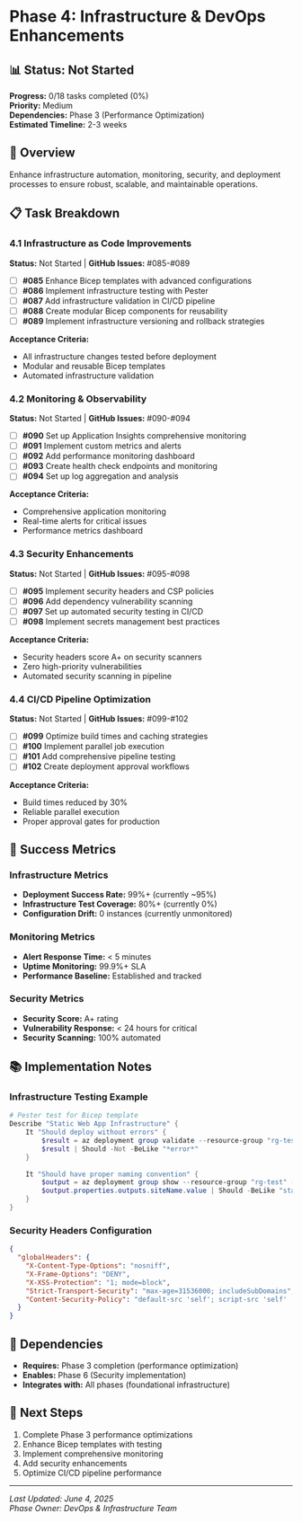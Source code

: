 # Phase 4: Infrastructure & DevOps Enhancements

## 📊 Status: Not Started
**Progress:** 0/18 tasks completed (0%)  
**Priority:** Medium  
**Dependencies:** Phase 3 (Performance Optimization)  
**Estimated Timeline:** 2-3 weeks

## 🎯 Overview
Enhance infrastructure automation, monitoring, security, and deployment processes to ensure robust, scalable, and maintainable operations.

## 📋 Task Breakdown

### 4.1 Infrastructure as Code Improvements
**Status:** Not Started | **GitHub Issues:** #085-#089

- [ ] **#085** Enhance Bicep templates with advanced configurations
- [ ] **#086** Implement infrastructure testing with Pester
- [ ] **#087** Add infrastructure validation in CI/CD pipeline
- [ ] **#088** Create modular Bicep components for reusability
- [ ] **#089** Implement infrastructure versioning and rollback strategies

**Acceptance Criteria:**
- All infrastructure changes tested before deployment
- Modular and reusable Bicep templates
- Automated infrastructure validation

### 4.2 Monitoring & Observability
**Status:** Not Started | **GitHub Issues:** #090-#094

- [ ] **#090** Set up Application Insights comprehensive monitoring
- [ ] **#091** Implement custom metrics and alerts
- [ ] **#092** Add performance monitoring dashboard
- [ ] **#093** Create health check endpoints and monitoring
- [ ] **#094** Set up log aggregation and analysis

**Acceptance Criteria:**
- Comprehensive application monitoring
- Real-time alerts for critical issues
- Performance metrics dashboard

### 4.3 Security Enhancements
**Status:** Not Started | **GitHub Issues:** #095-#098

- [ ] **#095** Implement security headers and CSP policies
- [ ] **#096** Add dependency vulnerability scanning
- [ ] **#097** Set up automated security testing in CI/CD
- [ ] **#098** Implement secrets management best practices

**Acceptance Criteria:**
- Security headers score A+ on security scanners
- Zero high-priority vulnerabilities
- Automated security scanning in pipeline

### 4.4 CI/CD Pipeline Optimization
**Status:** Not Started | **GitHub Issues:** #099-#102

- [ ] **#099** Optimize build times and caching strategies
- [ ] **#100** Implement parallel job execution
- [ ] **#101** Add comprehensive pipeline testing
- [ ] **#102** Create deployment approval workflows

**Acceptance Criteria:**
- Build times reduced by 30%
- Reliable parallel execution
- Proper approval gates for production

## 🎯 Success Metrics

### Infrastructure Metrics
- **Deployment Success Rate:** 99%+ (currently ~95%)
- **Infrastructure Test Coverage:** 80%+ (currently 0%)
- **Configuration Drift:** 0 instances (currently unmonitored)

### Monitoring Metrics
- **Alert Response Time:** < 5 minutes
- **Uptime Monitoring:** 99.9%+ SLA
- **Performance Baseline:** Established and tracked

### Security Metrics
- **Security Score:** A+ rating
- **Vulnerability Response:** < 24 hours for critical
- **Security Scanning:** 100% automated

## 📚 Implementation Notes

### Infrastructure Testing Example
```powershell
# Pester test for Bicep template
Describe "Static Web App Infrastructure" {
    It "Should deploy without errors" {
        $result = az deployment group validate --resource-group "rg-test" --template-file "main.bicep"
        $result | Should -Not -BeLike "*error*"
    }
    
    It "Should have proper naming convention" {
        $output = az deployment group show --resource-group "rg-test" --name "test-deployment"
        $output.properties.outputs.siteName.value | Should -BeLike "stapp-kennethheine-*"
    }
}
```

### Security Headers Configuration
```json
{
  "globalHeaders": {
    "X-Content-Type-Options": "nosniff",
    "X-Frame-Options": "DENY",
    "X-XSS-Protection": "1; mode=block",
    "Strict-Transport-Security": "max-age=31536000; includeSubDomains",
    "Content-Security-Policy": "default-src 'self'; script-src 'self' 'unsafe-inline'"
  }
}
```

## 🔗 Dependencies
- **Requires:** Phase 3 completion (performance optimization)
- **Enables:** Phase 6 (Security implementation)
- **Integrates with:** All phases (foundational infrastructure)

## 📝 Next Steps
1. Complete Phase 3 performance optimizations
2. Enhance Bicep templates with testing
3. Implement comprehensive monitoring
4. Add security enhancements
5. Optimize CI/CD pipeline performance

---
*Last Updated: June 4, 2025*  
*Phase Owner: DevOps & Infrastructure Team*
